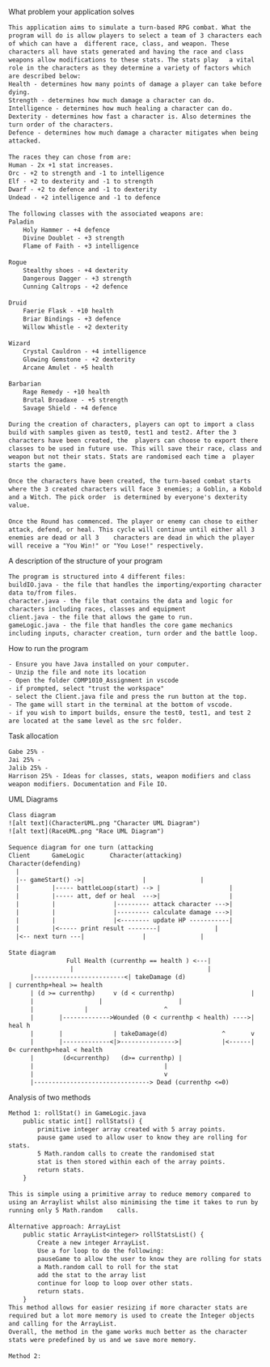 What problem your application solves

	This application aims to simulate a turn-based RPG combat. What the program will do is allow players to select a team of 3 characters each of which can have a 	different race, class, and weapon. These characters all have stats generated and having the race and class weapons allow modifications to these stats. The stats play 	a vital role in the characters as they determine a variety of factors which are described below:
	Health - determines how many points of damage a player can take before dying. 
	Strength - determines how much damage a character can do. 
	Intelligence - determines how much healing a character can do. 
	Dexterity - determines how fast a character is. Also determines the turn order of the characters.
	Defence - determines how much damage a character mitigates when being attacked. 

	The races they can chose from are:
	Human - 2x +1 stat increases.
	Orc - +2 to strength and -1 to intelligence
	Elf - +2 to dexterity and -1 to strength
	Dwarf - +2 to defence and -1 to dexterity
	Undead - +2 intelligence and -1 to defence

	The following classes with the associated weapons are:
	Paladin
		Holy Hammer - +4 defence
		Divine Doublet - +3 strength
		Flame of Faith - +3 intelligence

	Rogue
		Stealthy shoes - +4 dexterity
		Dangerous Dagger - +3 strength
		Cunning Caltrops - +2 defence

	Druid
		Faerie Flask - +10 health
		Briar Bindings - +3 defence
		Willow Whistle - +2 dexterity

	Wizard
		Crystal Cauldron - +4 intelligence
		Glowing Gemstone - +2 dexterity
		Arcane Amulet - +5 health

	Barbarian
		Rage Remedy - +10 health
		Brutal Broadaxe - +5 strength
		Savage Shield - +4 defence

	During the creation of characters, players can opt to import a class build with samples given as test0, test1 and test2. After the 3 characters have been created, the 	players can choose to export there classes to be used in future use. This will save their race, class and weapon but not their stats. Stats are randomised each time a 	player starts the game.

	Once the characters have been created, the turn-based combat starts where the 3 created characters will face 3 enemies; a Goblin, a Kobold and a Witch. The pick order 	is determined by everyone's dexterity value. 

	Once the Round has commenced. The player or enemy can chose to either attack, defend, or heal. This cycle will continue until either all 3 enemies are dead or all 3 	characters are dead in which the player will receive a "You Win!" or "You Lose!" respectively. 



A description of the structure of your program

	The program is structured into 4 different files:
	buildIO.java - the file that handles the importing/exporting character data to/from files. 
	character.java - the file that contains the data and logic for characters including races, classes and equipment
	client.java - the file that allows the game to run.
	gameLogic.java - the file that handles the core game mechanics including inputs, character creation, turn order and the battle loop. 

How to run the program

	- Ensure you have Java installed on your computer.
	- Unzip the file and note its location
	- Open the folder COMP1010_Assignment in vscode
	- if prompted, select "trust the workspace"
	- select the Client.java file and press the run button at the top.
	- The game will start in the terminal at the bottom of vscode.
	- if you wish to import builds, ensure the test0, test1, and test 2 are located at the same level as the src folder. 

Task allocation 

	Gabe 25% - 
	Jai 25% - 
	Jalib 25% - 
	Harrison 25% - Ideas for classes, stats, weapon modifiers and class weapon modifiers. Documentation and File IO.

UML Diagrams

	Class diagram
	![alt text](CharacterUML.png "Character UML Diagram") 
	![alt text](RaceUML.png "Race UML Diagram")

	Sequence diagram for one turn (attacking
	Client		GameLogic		Character(attacking)		Character(defending)
	  |
	  |-- gameStart() ->|				 |				 |
	  |		    |----- battleLoop(start) --> |     				 |
	  |		    |----- att, def or heal  --->|      			 |
	  |		    |				 |--------- attack character --->|
	  |		    |				 |--------- calculate damage --->|
	  |		    |				 |<-------- update HP -----------|
	  |		    |<----- print result --------|				 |
	  |<-- next turn ---|				 |				 |
	
	State diagram
					Full Health (currenthp == health ) <---|
	  				 |                                     |
	      |-------------------------<| takeDamage (d)                      | currenthp+heal >= health
	      | (d >= currenthp)   	 v (d < currenthp)                     |
	      |			         | 				       |
	      |				 |				       ^ 
 	      |		  |------------->Wounded (0 < currenthp < health) ---->| heal h 
 	      |		  |              | takeDamage(d)               ^       v
 	      |		  |-------------<|>--------------->|           |<------| 0< currenthp+heal < health
  	      |		   (d<currenthp)   (d>= currenthp) |
	      |			                           |
	      |			                           v
	      |--------------------------------> Dead (currenthp <=0)

Analysis of two methods

	Method 1: rollStat() in GameLogic.java
		public static int[] rollStats() {
			primitive integer array created with 5 array points.
			pause game used to allow user to know they are rolling for stats.
			5 Math.random calls to create the randomised stat
			stat is then stored within each of the array points. 
			return stats.
		}

	This is simple using a primitive array to reduce memory compared to using an Arraylist whilst also minimising the time it takes to run by running only 5 Math.random 	calls.
	
	Alternative approach: ArrayList
		public static ArrayList<integer> rollStatsList() {
			Create a new integer ArrayList.
			Use a for loop to do the following:
			pauseGame to allow the user to know they are rolling for stats
			a Math.random call to roll for the stat
			add the stat to the array list
			continue for loop to loop over other stats.
			return stats.
		}
	This method allows for easier resizing if more character stats are required but a lot more memory is used to create the Integer objects and calling for the ArrayList. 
	Overall, the method in the game works much better as the character stats were predefined by us and we save more memory. 

	Method 2: 
	
	

	
